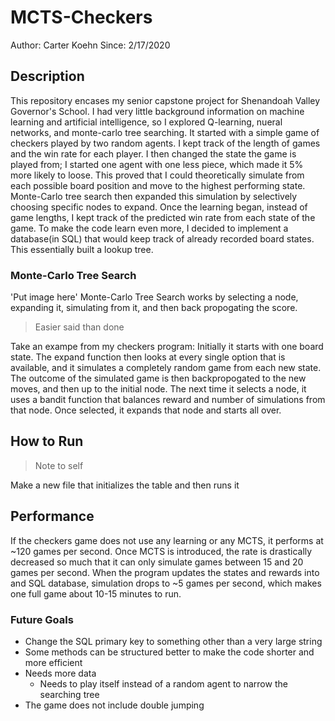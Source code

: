 # MCTS-Checkers
Author: Carter Koehn
Since: 2/17/2020

## Description
This repository encases my senior capstone project for Shenandoah Valley Governor's School. I had very little background information on machine learning and artificial intelligence, so I explored Q-learning, nueral networks, and monte-carlo tree searching. It started with a simple game of checkers played by two random agents. I kept track of the length of games and the win rate for each player. I then changed the state the game is played from; I started one agent with one less piece, which made it 5% more likely to loose. This proved that I could theoretically simulate from each possible board position and move to the highest performing state. Monte-Carlo tree search then expanded this simulation by selectively choosing specific nodes to expand. Once the learning began, instead of game lengths, I kept track of the predicted win rate from each state of the game. To make the code learn even more, I decided to implement a database(in SQL) that would keep track of already recorded board states. This essentially built a lookup tree.

### Monte-Carlo Tree Search
'Put image here'
Monte-Carlo Tree Search works by selecting a node, expanding it, simulating from it, and then back propogating the score.
>Easier said than done

Take an exampe from my checkers program: Initially it starts with one board state. The expand function then looks at every single option that is available, and it simulates a completely random game from each new state. The outcome of the simulated game is then backpropogated to the new moves, and then up to the initial node. The next time it selects a node, it uses a bandit function that balances reward and number of simulations from that node. Once selected, it expands that node and starts all over.

## How to Run
>Note to self

Make a new file that initializes the table and then runs it

## Performance
If the checkers game does not use any learning or any MCTS, it performs at ~120 games per second. Once MCTS is introduced, the rate is drastically decreased so much that it can only simulate games between 15 and 20 games per second. When the program updates the states and rewards into and SQL database, simulation drops to ~5 games per second, which makes one full game about 10-15 minutes to run.

### Future Goals
  * Change the SQL primary key to something other than a very large string
  * Some methods can be structured better to make the code shorter and more efficient
  * Needs more data
    * Needs to play itself instead of a random agent to narrow the searching tree
  * The game does not include double jumping
